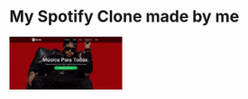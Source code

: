 <p float="left">
<h1>My Spotify Clone made by me</h1>
 <img src="./img/add.png" width="200" />

</p>